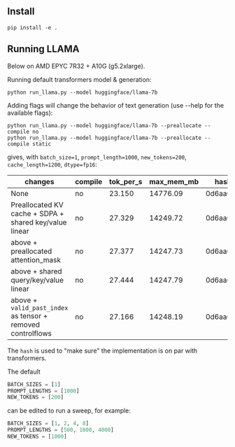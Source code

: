 ## Install

```
pip install -e .
```

## Running LLAMA

Below on AMD EPYC 7R32 + A10G (g5.2xlarge).

Running default transformers model & generation:

```
python run_llama.py --model huggingface/llama-7b
```

Adding flags will change the behavior of text generation (use --help for the available flags):

```
python run_llama.py --model huggingface/llama-7b --preallocate --compile no
python run_llama.py --model huggingface/llama-7b --preallocate --compile static
```

gives, with `batch_size=1`, `prompt_length=1000`, `new_tokens=200`, `cache_length=1200`, `dtype=fp16`:

| changes                                                     | compile | tok_per_s | max_mem_mb | hash     | commit                                   |
|-------------------------------------------------------------|---------|-----------|------------|----------|------------------------------------------|
| None                                                        | no      | 23.150    | 14776.09   | 0d6aa042 | hhehe                                    |
| Preallocated KV cache + SDPA + shared key/value linear      | no      | 27.329    | 14249.72   | 0d6aa042 | 300840e4a6531d44d7129d341b6a24cf63947807 |
| above + preallocated attention_mask                         | no      | 27.377    | 14247.73   | 0d6aa042 | 67a933cb02def42f1fe98cc57d5077b976f1f51f |
| above + shared query/key/value linear                       | no      | 27.444    | 14247.79   | 0d6aa042 | f2e5881e8cf6d0e89f35356ff745e8bb02cb7ebc |
| above + `valid_past_index` as tensor + removed controlflows | no      | 27.166    | 14248.19   | 0d6aa042 | 83ca672ec3c0f2c93e70da6d79bafdeb7c2f7e90 |

The `hash` is used to "make sure" the implementation is on par with transformers.

The default

```python
BATCH_SIZES = [1]
PROMPT_LENGTHS = [1000]
NEW_TOKENS = [200]
```

can be edited to run a sweep, for example:

```python
BATCH_SIZES = [1, 2, 4, 8]
PROMPT_LENGTHS = [500, 1000, 4000]
NEW_TOKENS = [1000]
```
